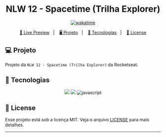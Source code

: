 <h1 align="center">
  NLW 12 - Spacetime (Trilha Explorer)
</h1>

<p align="center">
  <a href="https://wakatime.com/badge/user/68660678-6b86-4b78-98df-f5f41a37e1bc/project/7a85fabf-1e1f-448b-925b-fe93fbccc7af"><img src="https://wakatime.com/badge/user/68660678-6b86-4b78-98df-f5f41a37e1bc/project/7a85fabf-1e1f-448b-925b-fe93fbccc7af.svg" alt="wakatime"></a>
</p>

<p align="center">
  <a href="https://brunodorea.github.io/nlw-spacetime-explorer/">🔗 Live Preview</a>&nbsp;&nbsp;&nbsp;|&nbsp;&nbsp;&nbsp;
  <a href="#-projeto">🖥️ Projeto</a>&nbsp;&nbsp;&nbsp;|&nbsp;&nbsp;&nbsp;
  <a href="#-tecnologias">🚀 Tecnologias</a>&nbsp;&nbsp;&nbsp;|&nbsp;&nbsp;&nbsp;
  <a href="#-license">📝 License</a>
</p>

## 💻 Projeto

Projeto da `NLW 12 - Spacetime (Trilha Explorer)` da Rocketseat.

## 🚀 Tecnologias

<p align="center">
  <img src="https://img.shields.io/badge/html5-%23E34F26.svg?style=for-the-badge&logo=html5&logoColor=white">
  <img src="https://img.shields.io/badge/css3-%231572B6.svg?style=for-the-badge&logo=css3&logoColor=white">
  <img src="https://img.shields.io/badge/javascript-%23323330.svg?style=for-the-badge&logo=javascript&logoColor=%23F7DF1E" alt="javascript" title ="javascript">
</p>

## 📝 License

Esse projeto está sob a licença MIT. Veja o arquivo [LICENSE](LICENSE) para mais detalhes.

---
